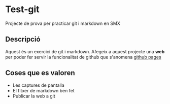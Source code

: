 # Test-git
Projecte de prova per practicar git i markdown en SMX

## Descripció

Aquest és un exercici de git i markdown. Afegeix a aquest projecte una **web** per poder fer servir la funcionalitat de github que s'anomena [github pages](https://pages/github.com/)

## Coses que es valoren

- Les captures de pantalla
- El fitxer de markdown ben fet
- Publicar la web a git